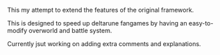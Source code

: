 This my attempt to extend the features of the original framework. 

This is designed to speed up deltarune fangames by having an easy-to-modify overworld and battle system.

Currently jsut working on adding extra comments and explanations.
